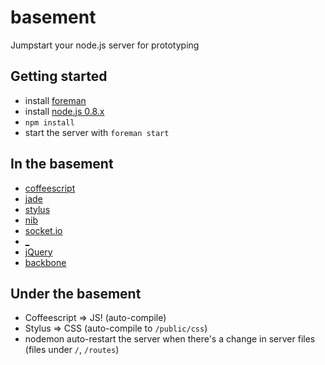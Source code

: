 # basement
Jumpstart your node.js server for prototyping

## Getting started
- install [foreman](https://github.com/ddollar/foreman)
- install [node.js 0.8.x](http://nodejs.org/)
- `npm install`
- start the server with `foreman start`

## In the basement
- [coffeescript](http://coffeescript.org/)
- [jade](http://jade-lang.com/)
- [stylus](http://learnboost.github.com/stylus/)
- [nib](http://github.com/visionmedia/nib/)
- [socket.io](http://socket.io/)
- [_](http://underscorejs.org/)
- [jQuery](http://jquery.com/)
- [backbone](http://backbonejs.org/)

## Under the basement
- Coffeescript => JS! (auto-compile)
- Stylus => CSS (auto-compile to `/public/css`)
- nodemon auto-restart the server when there's a change in server files (files under `/`, `/routes`)